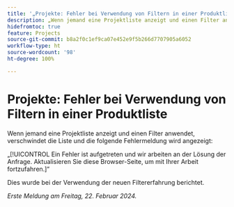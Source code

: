 ```yaml
---
title: '„Projekte: Fehler bei Verwendung von Filtern in einer Produktliste“'
description: „Wenn jemand eine Projektliste anzeigt und einen Filter anwendet, verschwindet die Liste und eine Fehlermeldung wird angezeigt.“
hidefromtoc: true
feature: Projects
source-git-commit: b8a2f0c1ef9ca07e452e9f5b266d7707905a6052
workflow-type: ht
source-wordcount: '98'
ht-degree: 100%

---
```



# Projekte: Fehler bei Verwendung von Filtern in einer Produktliste

Wenn jemand eine Projektliste anzeigt und einen Filter anwendet, verschwindet die Liste und die folgende Fehlermeldung wird angezeigt:

„[!UICONTROL Ein Fehler ist aufgetreten und wir arbeiten an der Lösung der Anfrage. Aktualisieren Sie diese Browser-Seite, um mit Ihrer Arbeit fortzufahren.]“

Dies wurde bei der Verwendung der neuen Filtererfahrung berichtet.

_Erste Meldung am Freitag, 22. Februar 2024._
